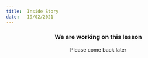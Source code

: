 ```yaml
---
title:  Inside Story
date:   19/02/2021
---
```


### <center>We are working on this lesson</center>
<center>Please come back later</center>